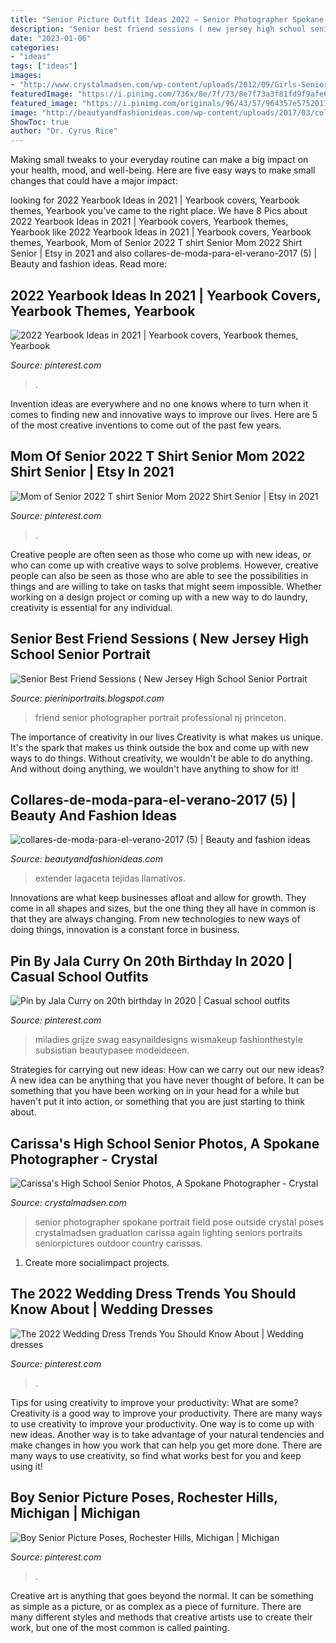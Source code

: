 ```yaml
---
title: "Senior Picture Outfit Ideas 2022 ~ Senior Photographer Spokane Portrait Field Pose Outside Crystal Poses Crystalmadsen Graduation Carissa Again Lighting Seniors Portraits Seniorpictures Outdoor Country Carissas"
description: "Senior best friend sessions ( new jersey high school senior portrait"
date: "2023-01-06"
categories:
- "ideas"
tags: ["ideas"]
images:
- "http://www.crystalmadsen.com/wp-content/uploads/2012/09/Girls-Senior-Photo-Ideas-Spokane_0071-682x1024.jpg"
featuredImage: "https://i.pinimg.com/736x/8e/7f/73/8e7f73a3f81fd9f9afe68181ce193190.jpg"
featured_image: "https://i.pinimg.com/originals/96/43/57/964357e57520114d42e0cb85ead4b48d.jpg"
image: "http://beautyandfashionideas.com/wp-content/uploads/2017/03/collares-de-moda-para-el-verano-2017-5.jpg"
ShowToc: true
author: "Dr. Cyrus Rice"
---
```



Making small tweaks to your everyday routine can make a big impact on your health, mood, and well-being. Here are five easy ways to make small changes that could have a major impact: 

	

		
looking for 2022 Yearbook Ideas in 2021 | Yearbook covers, Yearbook themes, Yearbook you've came to the right place. We have 8 Pics about 2022 Yearbook Ideas in 2021 | Yearbook covers, Yearbook themes, Yearbook like 2022 Yearbook Ideas in 2021 | Yearbook covers, Yearbook themes, Yearbook, Mom of Senior 2022 T shirt Senior Mom 2022 Shirt Senior | Etsy in 2021 and also collares-de-moda-para-el-verano-2017 (5) | Beauty and fashion ideas. Read more:
		
    
## 2022 Yearbook Ideas In 2021 | Yearbook Covers, Yearbook Themes, Yearbook

<img loading=lazy src="https://i.pinimg.com/736x/80/48/91/8048910a7d8e9870499ef2fccc536c4a.jpg" onerror="this.onerror=null;this.src='https://tse2.mm.bing.net/th?id=OIP.pPv8q0mGkBxhV3_28dZS4wHaN9&amp;pid=15.1';" alt="2022 Yearbook Ideas in 2021 | Yearbook covers, Yearbook themes, Yearbook">

_Source: pinterest.com_

>. 

	

Invention ideas are everywhere and no one knows where to turn when it comes to finding new and innovative ways to improve our lives. Here are 5 of the most creative inventions to come out of the past few years.

    
## Mom Of Senior 2022 T Shirt Senior Mom 2022 Shirt Senior | Etsy In 2021

<img loading=lazy src="https://i.pinimg.com/736x/8e/7f/73/8e7f73a3f81fd9f9afe68181ce193190.jpg" onerror="this.onerror=null;this.src='https://tse4.mm.bing.net/th?id=OIP.4nY0_69xsugJugF52EKRRAHaJ3&amp;pid=15.1';" alt="Mom of Senior 2022 T shirt Senior Mom 2022 Shirt Senior | Etsy in 2021">

_Source: pinterest.com_

>. 

	

Creative people are often seen as those who come up with new ideas, or who can come up with creative ways to solve problems. However, creative people can also be seen as those who are able to see the possibilities in things and are willing to take on tasks that might seem impossible. Whether working on a design project or coming up with a new way to do laundry, creativity is essential for any individual.

    
## Senior Best Friend Sessions ( New Jersey High School Senior Portrait

<img loading=lazy src="http://2.bp.blogspot.com/-jvOijc397YM/T9dfuiFPGqI/AAAAAAAAAMA/j8qx48qo590/s1600/1897WM.jpg" onerror="this.onerror=null;this.src='https://tse4.mm.bing.net/th?id=OIP.hcecYB9RhJAhCCJqE4i4rAHaE6&amp;pid=15.1';" alt="Senior Best Friend Sessions ( New Jersey High School Senior Portrait">

_Source: pieriniportraits.blogspot.com_

>friend senior photographer portrait professional nj princeton. 

	

The importance of creativity in our lives
Creativity is what makes us unique. It's the spark that makes us think outside the box and come up with new ways to do things. Without creativity, we wouldn't be able to do anything. And without doing anything, we wouldn't have anything to show for it!

    
## Collares-de-moda-para-el-verano-2017 (5) | Beauty And Fashion Ideas

<img loading=lazy src="http://beautyandfashionideas.com/wp-content/uploads/2017/03/collares-de-moda-para-el-verano-2017-5.jpg" onerror="this.onerror=null;this.src='https://tse1.mm.bing.net/th?id=OIP.HGbVGQsyQZtwprQ1oeIdrwHaLH&amp;pid=15.1';" alt="collares-de-moda-para-el-verano-2017 (5) | Beauty and fashion ideas">

_Source: beautyandfashionideas.com_

>extender lagaceta tejidas llamativos. 

	

Innovations are what keep businesses afloat and allow for growth. They come in all shapes and sizes, but the one thing they all have in common is that they are always changing. From new technologies to new ways of doing things, innovation is a constant force in business.

    
## Pin By Jala Curry On 20th Birthday In 2020 | Casual School Outfits

<img loading=lazy src="https://i.pinimg.com/736x/b5/25/34/b52534c9ddafe66174b4e54b8ff976a4.jpg" onerror="this.onerror=null;this.src='https://tse4.mm.bing.net/th?id=OIP.V0pn1x1Wv2ixq01OqB84zwHaKY&amp;pid=15.1';" alt="Pin by Jala Curry on 20th birthday in 2020 | Casual school outfits">

_Source: pinterest.com_

>miladies grijze swag easynaildesigns wismakeup fashionthestyle subsistian beautypasee modeideeen. 

	

Strategies for carrying out new ideas: How can we carry out our new ideas?
A new idea can be anything that you have never thought of before. It can be something that you have been working on in your head for a while but haven't put it into action, or something that you are just starting to think about.

    
## Carissa&#039;s High School Senior Photos, A Spokane Photographer - Crystal

<img loading=lazy src="http://www.crystalmadsen.com/wp-content/uploads/2012/09/Girls-Senior-Photo-Ideas-Spokane_0071-682x1024.jpg" onerror="this.onerror=null;this.src='https://tse2.mm.bing.net/th?id=OIP.O9Tk3LwZ27xQ5GO4X5B_dAHaLH&amp;pid=15.1';" alt="Carissa&#039;s High School Senior Photos, A Spokane Photographer - Crystal">

_Source: crystalmadsen.com_

>senior photographer spokane portrait field pose outside crystal poses crystalmadsen graduation carissa again lighting seniors portraits seniorpictures outdoor country carissas. 

	

1. Create more socialimpact projects.

    
## The 2022 Wedding Dress Trends You Should Know About | Wedding Dresses

<img loading=lazy src="https://i.pinimg.com/736x/6c/be/03/6cbe03e0e0dbea158b7ea62fb62ab0b3.jpg" onerror="this.onerror=null;this.src='https://tse4.mm.bing.net/th?id=OIP.O2MKYzbm_J0u3O1LEXutugHaJ3&amp;pid=15.1';" alt="The 2022 Wedding Dress Trends You Should Know About | Wedding dresses">

_Source: pinterest.com_

>. 

	

Tips for using creativity to improve your productivity: What are some?
Creativity is a good way to improve your productivity. There are many ways to use creativity to improve your productivity. One way is to come up with new ideas. Another way is to take advantage of your natural tendencies and make changes in how you work that can help you get more done. There are many ways to use creativity, so find what works best for you and keep using it!

    
## Boy Senior Picture Poses, Rochester Hills, Michigan | Michigan

<img loading=lazy src="https://i.pinimg.com/originals/96/43/57/964357e57520114d42e0cb85ead4b48d.jpg" onerror="this.onerror=null;this.src='https://tse3.mm.bing.net/th?id=OIP.6WjEgKqP21DALdNSZm-qZwHaLH&amp;pid=15.1';" alt="Boy Senior Picture Poses, Rochester Hills, Michigan | Michigan">

_Source: pinterest.com_

>. 

	

Creative art is anything that goes beyond the normal. It can be something as simple as a picture, or as complex as a piece of furniture. There are many different styles and methods that creative artists use to create their work, but one of the most common is called painting.

